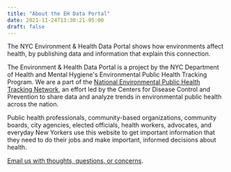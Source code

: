 ```yaml
---
title: "About the EH Data Portal"
date: 2021-11-24T13:30:21-05:00
draft: false
---
```


The NYC Environment & Health Data Portal shows how environments affect health, by publishing data and information that explain this connection. 

The Environment & Health Data Portal is a project by the NYC Department of Health and Mental Hygiene's Environmental Public Health Tracking Program. We are a part of the [National Environmental Public Health Tracking Network](https://ephtracking.cdc.gov/showHome.action), an effort led by the Centers for Disease Control and Prevention to share data and analyze trends in environmental public health across the nation.

Public health professionals, community-based organizations, community boards, city agencies, elected officials, health workers, advocates, and everyday New Yorkers use this website to get important information that they need to do their jobs and make important, informed decisions about health.

[Email us with thoughts, questions, or concerns](mailto:trackingportal@health.nyc.gov).